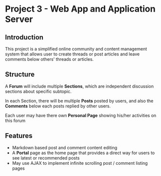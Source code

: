 # Project 3 - Web App and Application Server

## Introduction

This project is a simplified online community and content management system that allows user to create threads or post articles and leave comments below others' threads or articles.

## Structure

A **Forum** will include multiple **Sections**, which are independent discussion sections about specific subtopic.

In each Section, there will be multiple **Posts** posted by users, and also the **Comments** below each posts replied by other users.

Each user may have there own **Personal Page** showing his/her activities on this forum

## Features

- Markdown based post and comment content editing
- A **Portal** page as the home page that provides a direct way for users to see latest or recommended posts
- May use AJAX to implement infinite scrolling post / comment listing pages